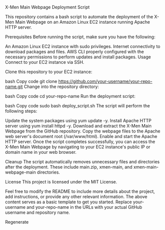 X-Men Main Webpage Deployment Script

This repository contains a bash script to automate the deployment of the X-Men Main Webpage 
on an Amazon Linux EC2 instance running Apache HTTP server.

Prerequisites
Before running the script, make sure you have the following:

An Amazon Linux EC2 instance with sudo privileges.
Internet connectivity to download packages and files.
AWS CLI properly configured with the necessary permissions to perform updates and install packages.
Usage
Connect to your EC2 instance via SSH.

Clone this repository to your EC2 instance:

bash
Copy code
git clone https://github.com/your-username/your-repo-name.git
Change into the repository directory:

bash
Copy code
cd your-repo-name
Run the deployment script:

bash
Copy code
sudo bash deploy_script.sh
The script will perform the following steps:

Update the system packages using yum update -y.
Install Apache HTTP server using yum install httpd -y.
Download and extract the X-Men Main Webpage from the GitHub repository.
Copy the webpage files to the Apache web server's document root (/var/www/html).
Enable and start the Apache HTTP server.
Once the script completes successfully, you can access the X-Men Main Webpage by navigating to your EC2 instance's public IP or domain name in your web browser.

Cleanup
The script automatically removes unnecessary files and directories after the deployment. These include main.zip, xmen-main, and xmen-main-webpage-main directories.

License
This project is licensed under the MIT License.

Feel free to modify the README to include more details about the project, add instructions, or provide any other relevant information. The above content serves as a basic template to get you started. Replace your-username and your-repo-name in the URLs with your actual GitHub username and repository name.





Regenerate
